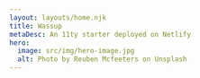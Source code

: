```yaml
---
layout: layouts/home.njk
title: Wassup
metaDesc: An 11ty starter deployed on Netlify
hero:
  image: src/img/hero-image.jpg
  alt: Photo by Reuben Mcfeeters on Unsplash
---
```

